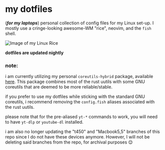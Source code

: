 # my dotfiles

(***for my laptops***) personal collection of config files for my Linux set-up. I mostly use a cringe-looking awesome-WM "rice", neovim, and the `fish` shell.

![Image of my Linux Rice](https://aedrielkylejavier.me/assets/rice2.png)

**dotfiles are updated nightly**

### note:

i am currently utilizing my personal `coreutils-hybrid` package, available [here](https://github.com/kj-sh604/coreutils-hybrid-pkgbuild). This package combines most of the rust uutils with some GNU coreutils that are deemed to be more reliable/stable.


if you prefer to use my dotfiles while sticking with the standard GNU coreutils, i recommend removing the `config.fish` aliases associated with the rust uutils.



please note that for the pre-aliased `yt-*` commands to work, you will need to have `yt-dlp` or `youtube-dl` installed.



i am also no longer updating the "t450" and "Macbook5,5" branches of this repo since I do not have these devices anymore. However, I will not be deleting said branches from the repo, for archival purposes 😌

